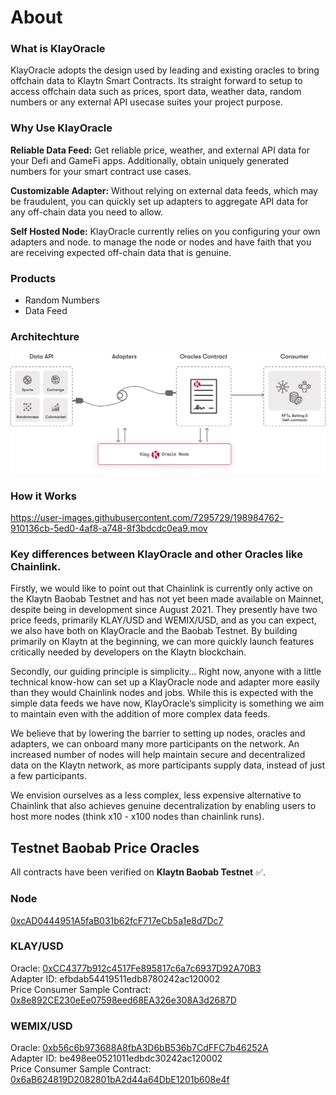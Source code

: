 # About

### What is KlayOracle

KlayOracle adopts the design used by leading and existing oracles to bring offchain data to Klaytn Smart Contracts. Its straight forward to setup to access offchain data such as prices, sport data, weather data, random numbers or any external API usecase suites your project purpose.

### Why Use KlayOracle

**Reliable Data Feed:** Get reliable price, weather, and external API data for your Defi and GameFi apps. Additionally, obtain uniquely generated numbers for your smart contract use cases.

**Customizable Adapter:** Without relying on external data feeds, which may be fraudulent, you can quickly set up adapters to aggregate API data for any off-chain data you need to allow.

**Self Hosted Node:** KlayOracle currently relies on you configuring your own adapters and node. to manage the node or nodes and have faith that you are receiving expected off-chain data that is genuine.

### Products

- Random Numbers
- Data Feed

### Architechture
![Watch the video](https://github.com/alofeoluwafemi/klay-oracle/blob/development/docs/.gitbook/assets/define.png)


### How it Works 
https://user-images.githubusercontent.com/7295729/198984762-910136cb-5ed0-4af8-a748-8f3bdcdc0ea9.mov

### Key differences between KlayOracle and other Oracles like Chainlink.

Firstly, we would like to point out that Chainlink is currently only active on the Klaytn Baobab Testnet and has not yet been made available on Mainnet, despite being in development since August 2021. They presently have two price feeds, primarily KLAY/USD and WEMIX/USD, and as you can expect, we also have both on KlayOracle and the Baobab Testnet. By building primarily on Klaytn at the beginning, we can more quickly launch features critically needed by developers on the Klaytn blockchain.

Secondly, our guiding principle is simplicity… Right now, anyone with a little technical know-how can set up a KlayOracle node and adapter more easily than they would Chainlink nodes and jobs. While this is expected with the simple data feeds we have now, KlayOracle’s simplicity is something we aim to maintain even with the addition of more complex data feeds.

We believe that by lowering the barrier to setting up nodes, oracles and adapters, we can onboard many more participants on the network. An increased number of nodes will help maintain secure and decentralized data on the Klaytn network, as more participants supply data, instead of just a few participants.

We envision ourselves as a less complex, less expensive alternative to Chainlink that also achieves genuine decentralization by enabling users to host more nodes (think x10 - x100 nodes than chainlink runs).



## Testnet Baobab Price Oracles

All contracts have been verified on **Klaytn Baobab Testnet** ✅.

### Node 
[0xcAD0444951A5faB031b62fcF717eCb5a1e8d7Dc7](https://baobab.scope.klaytn.com/account/0xcAD0444951A5faB031b62fcF717eCb5a1e8d7Dc7?tabId=txList)

### KLAY/USD
Oracle: [0xCC4377b912c4517Fe895817c6a7c6937D92A70B3](https://baobab.scope.klaytn.com/account/0xCC4377b912c4517Fe895817c6a7c6937D92A70B3)  
Adapter ID: efbdab54419511edb8780242ac120002  
Price Consumer Sample Contract: [0x8e892CE230eEe07598eed68EA326e308A3d2687D](https://baobab.scope.klaytn.com/account/0x8e892CE230eEe07598eed68EA326e308A3d2687D)

### WEMIX/USD
Oracle: [0xb56c6b973688A8fbA3D6bB536b7CdFFC7b46252A](https://baobab.scope.klaytn.com/account/0xb56c6b973688A8fbA3D6bB536b7CdFFC7b46252A)  
Adapter ID: be498ee0521011edbdc30242ac120002  
Price Consumer Sample Contract: [0x6aB624819D2082801bA2d44a64DbE1201b608e4f](https://baobab.scope.klaytn.com/account/0x6aB624819D2082801bA2d44a64DbE1201b608e4f)
